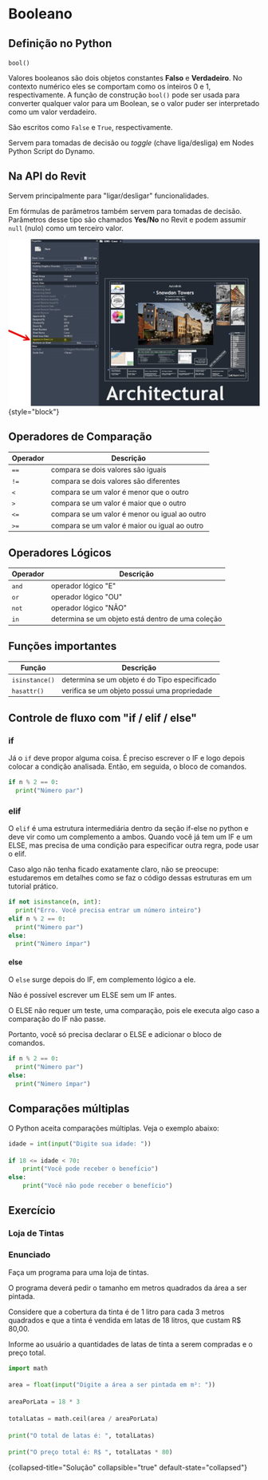 # Booleano

## Definição no Python

`bool()`

Valores booleanos são dois objetos constantes **Falso** e **Verdadeiro**.
No contexto numérico eles se comportam como os inteiros 0 e 1, respectivamente.
A função de construção `bool()` pode ser usada para converter qualquer valor para um Boolean,
se o valor puder ser interpretado como um valor verdadeiro.

São escritos como `False` e `True`, respectivamente.

Servem para tomadas de decisão ou _toggle_ (chave liga/desliga) em Nodes Python Script do Dynamo.

## Na API do Revit

Servem principalmente para "ligar/desligar" funcionalidades.

Em fórmulas de parâmetros também servem para tomadas de decisão.
Parâmetros desse tipo são chamados **Yes/No** no Revit e podem assumir `null` (nulo) como um terceiro valor.

![Bool Sample in Revit](../images/bool_sample_in_revit.png) {style="block"}

## Operadores de Comparação
| Operador | Descrição                                     |
|----------|-----------------------------------------------|
| `==`     | compara se dois valores são iguais            |
| `!=`     | compara se dois valores são diferentes        |
| `< `     | compara se um valor é menor que o outro       |
| `> `     | compara se um valor é maior que o outro       |
| `<=`     | compara se um valor é menor ou igual ao outro |
| `>=`     | compara se um valor é maior ou igual ao outro |

## Operadores Lógicos
| Operador | Descrição                                         |
|----------|---------------------------------------------------|
| `and`    | operador lógico "E"                               |
| `or`     | operador lógico "OU"                              |
| `not`    | operador lógico "NÃO"                             |
| `in`     | determina se um objeto está dentro de uma coleção |

## Funções importantes
| Função         | Descrição                                     |
|----------------|-----------------------------------------------|
| `isinstance()` | determina se um objeto é do Tipo especificado |
| `hasattr()`    | verifica se um objeto possui uma propriedade  |

## Controle de fluxo com "if / elif / else"

### if

Já o `if` deve propor alguma coisa. É preciso escrever o IF e logo depois colocar a condição analisada.
Então, em seguida, o bloco de comandos.

```python
if n % 2 == 0:
  print("Número par")
```

### elif

O `elif` é uma estrutura intermediária dentro da seção if-else no python e deve vir como um complemento a ambos.
Quando você já tem um IF e um ELSE, mas precisa de uma condição para especificar outra regra, pode usar o elif.

Caso algo não tenha ficado exatamente claro, não se preocupe: estudaremos em detalhes como se faz o código
dessas estruturas em um tutorial prático.

```python
if not isinstance(n, int):
  print("Erro. Você precisa entrar um número inteiro")
elif n % 2 == 0:
  print("Número par")
else:
  print("Número ímpar") 
```

#### else

O `else` surge depois do IF, em complemento lógico a ele.

Não é possível escrever um ELSE sem um IF antes.

O ELSE não requer um teste, uma comparação, pois ele executa algo caso a comparação do IF não passe.

Portanto, você só precisa declarar o ELSE e adicionar o bloco de comandos.

```python
if n % 2 == 0:
  print("Número par")
else:
  print("Número ímpar")
```
## Comparações múltiplas

O Python aceita comparações múltiplas. Veja o exemplo abaixo:

```python
idade = int(input("Digite sua idade: "))

if 18 <= idade < 70:
    print("Você pode receber o benefício")
else:
    print("Você não pode receber o benefício")
```

## Exercício

### Loja de Tintas

### Enunciado
Faça um programa para uma loja de tintas.

O programa deverá pedir o tamanho em metros quadrados da área a ser pintada.

Considere que a cobertura da tinta é de 1 litro para cada 3 metros quadrados e que a
tinta é vendida em latas de 18 litros, que custam R$ 80,00.

Informe ao usuário a quantidades de latas de tinta a serem compradas e o preço total.

```python
import math

area = float(input("Digite a área a ser pintada em m²: "))

areaPorLata = 18 * 3

totalLatas = math.ceil(area / areaPorLata)

print("O total de latas é: ", totalLatas)

print("O preço total é: R$ ", totalLatas * 80)
```
{collapsed-title="Solução" collapsible="true" default-state="collapsed"}
